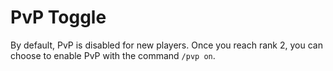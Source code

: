 # PvP Toggle

By default, PvP is disabled for new players. Once you reach rank 2, you can choose to enable PvP with the command `/pvp on`.
